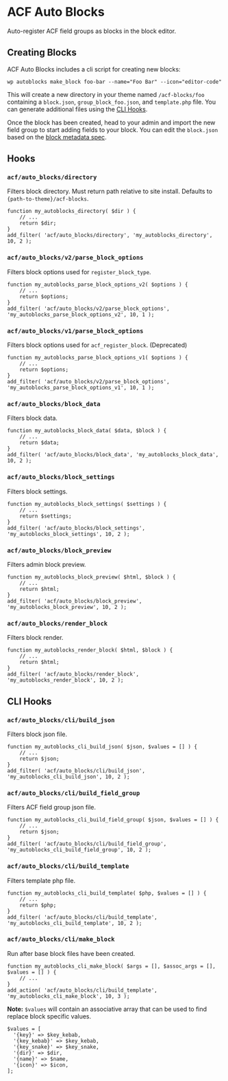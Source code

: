 # ACF Auto Blocks

Auto-register ACF field groups as blocks in the block editor.

## Creating Blocks

ACF Auto Blocks includes a cli script for creating new blocks:

```
wp autoblocks make_block foo-bar --name="Foo Bar" --icon="editor-code"
```

This will create a new directory in your theme named `/acf-blocks/foo` containing a `block.json`, `group_block_foo.json`, and `template.php` file. You can generate additional files using the [CLI Hooks](#markdown-cli-hooks).

Once the block has been created, head to your admin and import the new field group to start adding fields to your block. You can edit the `block.json` based on the [block metadata spec](https://developer.wordpress.org/block-editor/reference-guides/block-api/block-metadata/).

## Hooks

### `acf/auto_blocks/directory`

Filters block directory. Must return path relative to site install. Defaults to `{path-to-theme}/acf-blocks`.

```
function my_autoblocks_directory( $dir ) {
    // ...
    return $dir;
}
add_filter( 'acf/auto_blocks/directory', 'my_autoblocks_directory', 10, 2 );
```

### `acf/auto_blocks/v2/parse_block_options`

Filters block options used for `register_block_type`.

```
function my_autoblocks_parse_block_options_v2( $options ) {
    // ...
    return $options;
}
add_filter( 'acf/auto_blocks/v2/parse_block_options', 'my_autoblocks_parse_block_options_v2', 10, 1 );
```

### `acf/auto_blocks/v1/parse_block_options`

Filters block options used for `acf_register_block`. (Deprecated)

```
function my_autoblocks_parse_block_options_v1( $options ) {
    // ...
    return $options;
}
add_filter( 'acf/auto_blocks/v2/parse_block_options', 'my_autoblocks_parse_block_options_v1', 10, 1 );
```

### `acf/auto_blocks/block_data`

Filters block data.

```
function my_autoblocks_block_data( $data, $block ) {
    // ...
    return $data;
}
add_filter( 'acf/auto_blocks/block_data', 'my_autoblocks_block_data', 10, 2 );
```

### `acf/auto_blocks/block_settings`

Filters block settings.

```
function my_autoblocks_block_settings( $settings ) {
    // ...
    return $settings;
}
add_filter( 'acf/auto_blocks/block_settings', 'my_autoblocks_block_settings', 10, 2 );
```

### `acf/auto_blocks/block_preview`

Filters admin block preview.

```
function my_autoblocks_block_preview( $html, $block ) {
    // ...
    return $html;
}
add_filter( 'acf/auto_blocks/block_preview', 'my_autoblocks_block_preview', 10, 2 );
```

### `acf/auto_blocks/render_block`

Filters block render.

```
function my_autoblocks_render_block( $html, $block ) {
    // ...
    return $html;
}
add_filter( 'acf/auto_blocks/render_block', 'my_autoblocks_render_block', 10, 2 );
```

## CLI Hooks

### `acf/auto_blocks/cli/build_json`

Filters block json file.

```
function my_autoblocks_cli_build_json( $json, $values = [] ) {
    // ...
    return $json;
}
add_filter( 'acf/auto_blocks/cli/build_json', 'my_autoblocks_cli_build_json', 10, 2 );
```

### `acf/auto_blocks/cli/build_field_group`

Filters ACF field group json file.

```
function my_autoblocks_cli_build_field_group( $json, $values = [] ) {
    // ...
    return $json;
}
add_filter( 'acf/auto_blocks/cli/build_field_group', 'my_autoblocks_cli_build_field_group', 10, 2 );
```

### `acf/auto_blocks/cli/build_template`

Filters template php file.

```
function my_autoblocks_cli_build_template( $php, $values = [] ) {
    // ...
    return $php;
}
add_filter( 'acf/auto_blocks/cli/build_template', 'my_autoblocks_cli_build_template', 10, 2 );
```

### `acf/auto_blocks/cli/make_block`

Run after base block files have been created.

```
function my_autoblocks_cli_make_block( $args = [], $assoc_args = [], $values = [] ) {
    // ...
}
add_action( 'acf/auto_blocks/cli/build_template', 'my_autoblocks_cli_make_block', 10, 3 );
```

**Note:** `$values` will contain an associative array that can be used to find replace block specific values.

```
$values = [
  '{key}' => $key_kebab,
  '{key_kebab}' => $key_kebab,
  '{key_snake}' => $key_snake,
  '{dir}' => $dir,
  '{name}' => $name,
  '{icon}' => $icon,
];
```
